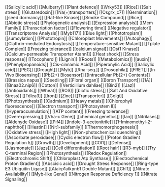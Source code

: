 [[Salicylic acid]]
[[Mulberry]]
[[Plant defence]]
[[Wrky53]]
[[Rice]]
[[Salt stress]]
[[Glutaredoxin]]
[[Na(+)transporters]]
[[Osgrx_c7]]
[[Germination]]
[[seed dormancy]]
[[Raf-like Kinase]]
[[Smoke Compound]]
[[Rice]]
[[Abiotic stress]]
[[Phylogenetic analysis]]
[[Expression analysis]]
[[Mcm Family]]
[[Transcription factor]]
[[Flowering time]]
[[Negative regulator]]
[[Transcriptome Analysis]]
[[Myb117]]
[[Blue light]]
[[Phototropism]]
[[sumoylation]]
[[Phototropin]]
[[Chloroplast Movements]]
[[Autophagy]]
[[Clathrin-mediated Endocytosis]]
[[Temperature-sensitive Mutant]]
[[Tplate Complex]]
[[Freezing tolerance]]
[[calcium signal]]
[[Ost1 Kinase]]
[[Calcium-permeable Transporter Atann1]]
[[Heat shock]]
[[Stress response]]
[[Tocopherol]]
[[Lignin]]
[[Roots]]
[[Metabolomics]]
[[auxin]]
[[Phenylpropanoids]]
[[Cis-cinnamic Acid]]
[[Piperonylic Acid]]
[[Salicylic acid]]
[[PEG]]
[[Drought]]
[[Myb]]
[[Rna-seq.]]
[[Drosophila]]
[[FRET]]
[[In Vivo Biosensing]]
[[Pb(2+) Biosensor]]
[[Intracellular Pb(2+) Contents]]
[[Brassica napus]]
[[Seedling]]
[[Floral organ]]
[[Boron Transport]]
[[1A]]
[[Bnaa02.nip6]]
[[Cotton]]
[[Verticillium dahliae]]
[[Bin2]]
[[Jaz]]
[[Antioxidants]]
[[Wheat]]
[[ROS]]
[[biotic stress]]
[[Salt And Oxidative Stress]]
[[Tdlea3]]
[[Iron]]
[[Zinc]]
[[Transporter]]
[[Golgi]]
[[Photosynthesis]]
[[Cadmium]]
[[Heavy metals]]
[[Chlorophyll fluorescence]]
[[Electron transport]]
[[Photosystem II]]
[[Hyperaccumulation]]
[[ATP content]]
[[Freezing tolerance]]
[[Overexpressing]]
[[Vha-c Gene]]
[[chemical genetics]]
[[Ian]]
[[Nitrilases]]
[[Aldehyde Oxidase]]
[[Pif4]]
[[Indole-3-acetonitrile]]
[[1-Iminomethyl-2-naphthol]]
[[Heatin]]
[[Nit1-subfamily]]
[[Thermomorphogenesis]]
[[Oxidative stress]]
[[High light]]
[[Non-photochemical quenching]]
[[Ascorbate peroxidase]]
[[Cyclic electron flow]]
[[Proton Gradient Regulation 5]]
[[Growth]]
[[Development]]
[[COI1]]
[[Defense]]
[[Jasmonate]]
[[Jazs]]
[[Cell differentiation]]
[[Root hair]]
[[R3-myb]]
[[Try C-terminal Region]]
[[Photosynthesis]]
[[Redox Regulation]]
[[Electrochromic Shift]]
[[Chloroplast Atp Synthase]]
[[Electrochemical Proton Gradient]]
[[Abscisic acid]]
[[Drought Stress Response]]
[[Ring-type E3 Ubiquitin Ligase]]
[[Atairp1atkpnb1 Double Mutant]]
[[Chl1]]
[[Nitrate Availability]]
[[Myb-like Gene]]
[[Nitrogen Response Deficiency 1]]
[[Nitrate Signaling]]
